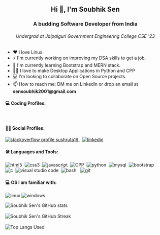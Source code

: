 <h2 id="header" align="center">Hi 👋, I'm Soubhik Sen</h2>
  <h3 align="center">A budding Software Developer from India</h3>
  <h6 align="center">Undergrad at Jalpaiguri Government Engineering College CSE '23</h6>
  <ul>
    <li>❤️ I love Linux.</li>
    <li>⚡ I'm currently working on improving my DSA skills to get a job.</li>
    <li>🔭 I'm currently learning Bootstrap and MERN stack.</li>
    <li>👩‍💻 I love to make Desktop Applications in Python and CPP</li>
    <li>💻 I'm looking to collaborate on Open Source projects.</li>
    <li>📫 How to reach me: DM me on Linkedin or drop an email at <b>sensoubhik2001@gmail.com</b>
    </li>
  </ul>

  <h4>💻 Coding Profiles:</h4>

  <a href="" target="_blank"><img
      src="https://img.shields.io/badge/-LeetCode-FFA116?style=for-the-badge&logo=LeetCode&logoColor=black" alt=""></a>
  &nbsp;
  <a href="" target="_blank"><img
      src="https://img.shields.io/badge/-Hackerrank-2EC866?style=for-the-badge&logo=HackerRank&logoColor=white"
      alt=""></a>
  &nbsp;
  <a href="" target="_blank"><img
      src="https://img.shields.io/badge/Codeforces-445f9d?style=for-the-badge&logo=Codeforces&logoColor=white"
      alt=""></a>
  &nbsp;
  <a href="" target="_blank"><img
      src="https://img.shields.io/badge/Codechef-%23B92B27.svg?&style=for-the-badge&logo=Codechef&logoColor=white"
      alt=""></a>

  <h4>👩‍💻 Social Profiles:</h4>

  <a href="https://stackoverflow.com/users/16060804/sushruta19" target="_blank"><img
      src="https://img.shields.io/badge/Stack_Overflow-FE7A16?style=for-the-badge&logo=stack-overflow&logoColor=white"
      alt="stackoverflow profile sushruta19">
  </a>
  &nbsp;
  <a href="#" target="_blank"><img
      src="https://img.shields.io/badge/LinkedIn-0077B5?style=for-the-badge&logo=linkedin&logoColor=white"
      alt="linkedin"></a>

  <h4>🛠 Languages and Tools:</h4>

  <img src="https://img.shields.io/badge/HTML5-E34F26?style=for-the-badge&logo=html5&logoColor=white" alt="html5">&nbsp;
  <img src="https://img.shields.io/badge/CSS3-1572B6?style=for-the-badge&logo=css3&logoColor=white" alt="css3">&nbsp;
  <img src="https://img.shields.io/badge/JavaScript-323330?style=for-the-badge&logo=javascript&logoColor=F7DF1E"
    alt="javascript">&nbsp;
  <img src="https://img.shields.io/badge/C%2B%2B-00599C?style=for-the-badge&logo=c%2B%2B&logoColor=white"
    alt="CPP">&nbsp;
  <img src="https://img.shields.io/badge/Python-FFD43B?style=for-the-badge&logo=python&logoColor=blue"
    alt="python">&nbsp;
  <img src="https://img.shields.io/badge/MySQL-005C84?style=for-the-badge&logo=mysql&logoColor=white" alt="mysql">&nbsp;
  <img src="https://img.shields.io/badge/Bootstrap-563D7C?style=for-the-badge&logo=bootstrap&logoColor=white"
    alt="bootstrap"><br>
  <img src="https://img.shields.io/badge/C-00599C?style=for-the-badge&logo=c&logoColor=white" alt="c">&nbsp;
  <img
    src="https://img.shields.io/badge/Visual_Studio_Code-0078D4?style=for-the-badge&logo=visual%20studio%20code&logoColor=whi"
    alt="visual studio code">&nbsp;
  <img src="https://img.shields.io/badge/GNU%20Bash-4EAA25?style=for-the-badge&logo=GNU%20Bash&logoColor=white" alt="bash">
  &nbsp;
  <img src="https://img.shields.io/badge/GIT-E44C30?style=for-the-badge&logo=git&logoColor=white" alt="git">

  <h4>💻 OS I am familiar with:</h4>
  <img src="https://img.shields.io/badge/Linux-FCC624?style=for-the-badge&logo=linux&logoColor=black" alt="linux">
  <img src="https://img.shields.io/badge/Windows-0078D6?style=for-the-badge&logo=windows&logoColor=white" alt="windows">
  
 ![Soubhik Sen's GitHub stats](https://github-readme-stats.vercel.app/api?username=sushruta19&count_private=true&show_icons=true&theme=dark)
 <br><br>
 ![Soubhik Sen's GitHub Streak](https://github-readme-streak-stats.herokuapp.com?user=sushruta19&theme=dark&date_format=M%20j%5B%2C%20Y%5D)
 <br><br>
 ![Top Langs Used](https://github-readme-stats.vercel.app/api/top-langs/?username=sushruta19&layout=compact&theme=dark)
